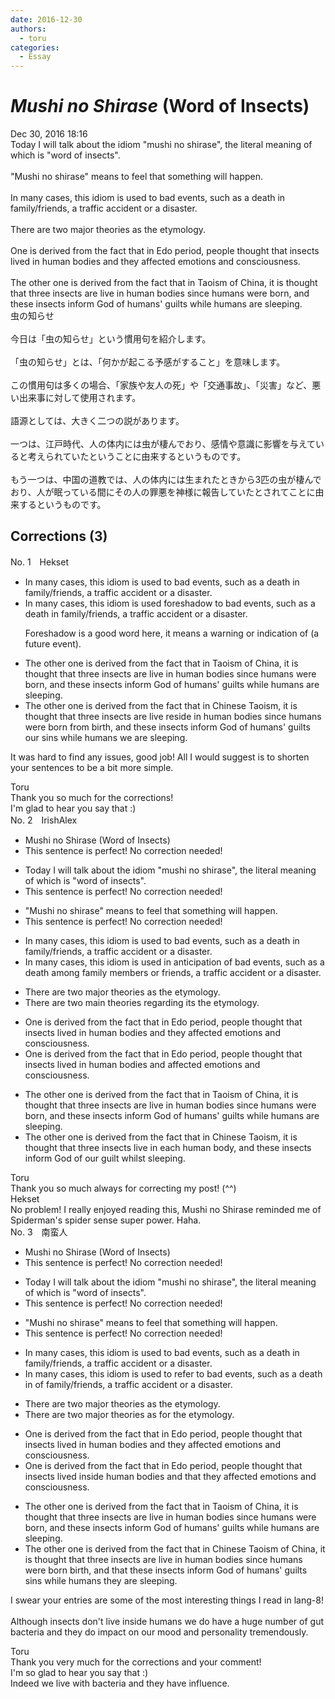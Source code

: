 ```yaml
---
date: 2016-12-30
authors:
  - toru
categories:
  - Essay
---
```


<h1 id="subject_show"><strong><em>Mushi no Shirase</strong></em> (Word of Insects)</h1>
<div class="date">Dec 30, 2016 18:16</div>
<div id="post"><div id="body_show_ori">
Today I will talk about the idiom "mushi no shirase", the literal meaning of which is "word of insects".<br/><br/>"Mushi no shirase" means to feel that something will happen.<br/><br/>In many cases, this idiom is used to bad events, such as a death in family/friends, a traffic accident or a disaster.<br/><br/>There are two major theories as the etymology.<br/><br/>One is derived from the fact that in Edo period, people thought that insects lived in human bodies and they affected emotions and consciousness.<br/><br/>The other one is derived from the fact that in Taoism of China, it is thought that three insects are live in human bodies since humans were born, and these insects inform God of humans' guilts while humans are sleeping.
</div></div>

<!-- more -->

<div id="post_ja"><div id="body_show_mo">
虫の知らせ<br/><br/>今日は「虫の知らせ」という慣用句を紹介します。<br/><br/>「虫の知らせ」とは、「何かが起こる予感がすること」を意味します。<br/><br/>この慣用句は多くの場合、「家族や友人の死」や「交通事故」、「災害」など、悪い出来事に対して使用されます。<br/><br/>語源としては、大きく二つの説があります。<br/><br/>一つは、江戸時代、人の体内には虫が棲んでおり、感情や意識に影響を与えていると考えられていたということに由来するというものです。<br/><br/>もう一つは、中国の道教では、人の体内には生まれたときから3匹の虫が棲んでおり、人が眠っている間にその人の罪悪を神様に報告していたとされてことに由来するというものです。
</div></div>

## Corrections (3)
<div id="block"><div class="first_name"> No. 1　<span class="just_name">Hekset</span></div><div id="block2">
<ul class="correction_field">
<li class="incorrect">In many cases, this idiom is used to bad events, such as a death in family/friends, a traffic accident or a disaster.</li>
<li class="corrected correct">
In many cases, this idiom is used <span class="f_blue">foreshadow</span> to bad events, such as a death in family/friends, a traffic accident or a disaster.
<p class="correction_comment">Foreshadow is a good word here, it means a warning or indication of (a future event).</p>
</li>
</ul>
<ul class="correction_field">
<li class="incorrect">The other one is derived from the fact that in Taoism of China, it is thought that three insects are live in human bodies since humans were born, and these insects inform God of humans' guilts while humans are sleeping.</li>
<li class="corrected correct">
The other one is derived from <span class="sline"><span class="f_red">the fact</span><span class="f_red"> that in</span></span> <span class="f_blue">Chinese Taoism</span>, it is thought that three insects <span class="sline"><span class="f_red">are live</span></span> <span class="f_blue">reside</span> in human bodies <span class="sline"><span class="f_red">since humans were born</span></span> <span class="f_blue">from birth,</span> and these insects inform God of <span class="sline"><span class="f_red">humans' guilts</span></span> <span class="f_blue">our sins</span> while <span class="sline"><span class="f_red">humans</span></span> <span class="f_blue">we</span> <span class="sline"><span class="f_red">are</span></span> sleep<span class="f_red">ing</span>.
</li>
</ul>
<p class="comment_small">
 It was hard to find any issues, good job! All I would suggest is to shorten your sentences to be a bit more simple.
</p>

</div><div class="name"><span class="just_name">Toru</span><br>
Thank you so much for the corrections!<br/>I'm glad to hear you say that :)
</div>
</div>
<div id="block"><div class="first_name"> No. 2　<span class="just_name">IrishAlex</span></div><div id="block2">
<ul class="correction_field">
<li class="incorrect">Mushi no Shirase (Word of Insects)</li>
<li class="corrected perfect">This sentence is perfect! No correction needed!</li>
</ul>
<ul class="correction_field">
<li class="incorrect">Today I will talk about the idiom "mushi no shirase", the literal meaning of which is "word of insects".</li>
<li class="corrected perfect">This sentence is perfect! No correction needed!</li>
</ul>
<ul class="correction_field">
<li class="incorrect">"Mushi no shirase" means to feel that something will happen.</li>
<li class="corrected perfect">This sentence is perfect! No correction needed!</li>
</ul>
<ul class="correction_field">
<li class="incorrect">In many cases, this idiom is used to bad events, such as a death in family/friends, a traffic accident or a disaster.</li>
<li class="corrected correct">
In many cases, this idiom is used <span class="f_blue">in anticipation of </span>bad events, such as a death among family <span class="f_blue">members or</span> friends, a traffic accident or a disaster.
</li>
</ul>
<ul class="correction_field">
<li class="incorrect">There are two major theories as the etymology.</li>
<li class="corrected correct">
There are two <span class="f_blue">main</span> theories <span class="f_blue">regarding its</span> the etymology.
</li>
</ul>
<ul class="correction_field">
<li class="incorrect">One is derived from the fact that in Edo period, people thought that insects lived in human bodies and they affected emotions and consciousness.</li>
<li class="corrected correct">
One is derived from the fact that in Edo period, people thought that insects lived in human bodies and affected emotions and consciousness.
</li>
</ul>
<ul class="correction_field">
<li class="incorrect">The other one is derived from the fact that in Taoism of China, it is thought that three insects are live in human bodies since humans were born, and these insects inform God of humans' guilts while humans are sleeping.</li>
<li class="corrected correct">
The other one is derived from the fact that in <span class="f_blue">Chinese</span> Taoism, it is thought that three insects live <span class="f_blue">in each human body</span>, and these insects inform God of <span class="f_blue">our guilt whilst sleeping</span>.
</li>
</ul>
</div><div class="name"><span class="just_name">Toru</span><br>
Thank you so much always for correcting my post! (^^)
</div>
<div class="name"><span class="just_name">Hekset</span><br>
No problem! I really enjoyed reading this, Mushi no Shirase reminded me of Spiderman's spider sense super power. Haha.
</div>
</div>
<div id="block"><div class="first_name"> No. 3　<span class="just_name">南蛮人</span></div><div id="block2">
<ul class="correction_field">
<li class="incorrect">Mushi no Shirase (Word of Insects)</li>
<li class="corrected perfect">This sentence is perfect! No correction needed!</li>
</ul>
<ul class="correction_field">
<li class="incorrect">Today I will talk about the idiom "mushi no shirase", the literal meaning of which is "word of insects".</li>
<li class="corrected perfect">This sentence is perfect! No correction needed!</li>
</ul>
<ul class="correction_field">
<li class="incorrect">"Mushi no shirase" means to feel that something will happen.</li>
<li class="corrected perfect">This sentence is perfect! No correction needed!</li>
</ul>
<ul class="correction_field">
<li class="incorrect">In many cases, this idiom is used to bad events, such as a death in family/friends, a traffic accident or a disaster.</li>
<li class="corrected correct">
In many cases, this idiom is used to <span class="f_blue">refer to</span> bad events, such as a death <span class="sline"><span class="f_red">in</span></span> <span class="f_blue">of</span> family/friends, a traffic accident or a disaster.
</li>
</ul>
<ul class="correction_field">
<li class="incorrect">There are two major theories as the etymology.</li>
<li class="corrected correct">
There are two major theories <span class="sline"><span class="f_red">as</span></span> <span class="f_blue">for</span> the etymology.
</li>
</ul>
<ul class="correction_field">
<li class="incorrect">One is derived from the fact that in Edo period, people thought that insects lived in human bodies and they affected emotions and consciousness.</li>
<li class="corrected correct">
One is derived from the fact that in Edo period, people thought that insects lived in<span class="f_bold"><span class="f_gray">side</span></span> human bodies and <span class="f_blue">that</span> they affected emotions and consciousness.
</li>
</ul>
<ul class="correction_field">
<li class="incorrect">The other one is derived from the fact that in Taoism of China, it is thought that three insects are live in human bodies since humans were born, and these insects inform God of humans' guilts while humans are sleeping.</li>
<li class="corrected correct">
The other one is derived from the fact that in <span class="f_blue">Chinese</span> Taoism <span class="sline"><span class="f_red">of China,</span></span> it is thought that three insects <span class="sline"><span class="f_red">are</span></span> live in human bodies since <span class="sline"><span class="f_red">humans were born</span></span><span class="f_blue"> birth</span>, and <span class="f_blue">that</span> these insects inform God of humans' <span class="f_red"><span class="sline">guilts</span></span> <span class="f_blue">sins</span> while <span class="f_red"><span class="sline">humans</span></span> <span class="f_blue">they</span> are sleeping.
</li>
</ul>
<p class="comment_small">
 I swear your entries are some of the most interesting things I read in lang-8!
 <br/>
 <br/>
 Although insects don't live inside humans we do have a huge number of gut bacteria and they do impact on our mood and personality tremendously.
</p>

</div><div class="name"><span class="just_name">Toru</span><br>
Thank you very much for the corrections and your comment!<br/>I'm so glad to hear you say that :)<br/>Indeed we live with bacteria and they have influence.
</div>
</div>
